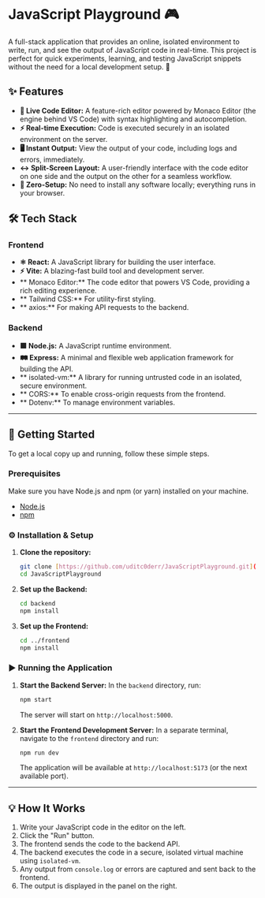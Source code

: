 # JavaScript Playground 🎮

A full-stack application that provides an online, isolated environment to write, run, and see the output of JavaScript code in real-time. This project is perfect for quick experiments, learning, and testing JavaScript snippets without the need for a local development setup. 🚀

## ✨ Features

-   **📝 Live Code Editor:** A feature-rich editor powered by Monaco Editor (the engine behind VS Code) with syntax highlighting and autocompletion.
-   **⚡ Real-time Execution:** Code is executed securely in an isolated environment on the server.
-   **🖥️ Instant Output:** View the output of your code, including logs and errors, immediately.
-   **↔️ Split-Screen Layout:** A user-friendly interface with the code editor on one side and the output on the other for a seamless workflow.
-   **🚀 Zero-Setup:** No need to install any software locally; everything runs in your browser.

## 🛠️ Tech Stack

### Frontend

-   **⚛️ React:** A JavaScript library for building the user interface.
-   **⚡ Vite:** A blazing-fast build tool and development server.
-   ** Monaco Editor:** The code editor that powers VS Code, providing a rich editing experience.
-   ** Tailwind CSS:** For utility-first styling.
-   ** axios:** For making API requests to the backend.

### Backend

-   **🟩 Node.js:** A JavaScript runtime environment.
-   **🛤️ Express:** A minimal and flexible web application framework for building the API.
-   ** isolated-vm:** A library for running untrusted code in an isolated, secure environment.
-   ** CORS:** To enable cross-origin requests from the frontend.
-   ** Dotenv:** To manage environment variables.

---

## 🚀 Getting Started

To get a local copy up and running, follow these simple steps.

### Prerequisites

Make sure you have Node.js and npm (or yarn) installed on your machine.

-   [Node.js](https://nodejs.org/)
-   [npm](https://www.npmjs.com/get-npm)

### ⚙️ Installation & Setup

1.  **Clone the repository:**
    ```sh
    git clone [https://github.com/uditc0derr/JavaScriptPlayground.git](https://github.com/uditc0derr/JavaScriptPlayground.git)
    cd JavaScriptPlayground
    ```

2.  **Set up the Backend:**
    ```sh
    cd backend
    npm install
    ```

3.  **Set up the Frontend:**
    ```sh
    cd ../frontend
    npm install
    ```

### ▶️ Running the Application

1.  **Start the Backend Server:**
    In the `backend` directory, run:
    ```sh
    npm start
    ```
    The server will start on `http://localhost:5000`.

2.  **Start the Frontend Development Server:**
    In a separate terminal, navigate to the `frontend` directory and run:
    ```sh
    npm run dev
    ```
    The application will be available at `http://localhost:5173` (or the next available port).

---

## 💡 How It Works

1.  Write your JavaScript code in the editor on the left.
2.  Click the "Run" button.
3.  The frontend sends the code to the backend API.
4.  The backend executes the code in a secure, isolated virtual machine using `isolated-vm`.
5.  Any output from `console.log` or errors are captured and sent back to the frontend.
6.  The output is displayed in the panel on the right.

